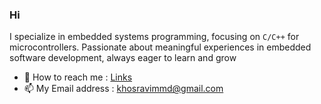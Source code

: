 ### Hi 
I specialize in embedded systems programming, focusing on `C/C++` for microcontrollers. Passionate about meaningful experiences in embedded software development, always eager to learn and grow

- 📎 How to reach me :  [Links](https://linktr.ee/mohammadkhosravi?utm_source=linktree_admin_share)
- 📫 My Email address : khosravimmd@gmail.com

<!--
**Mohamadkhosravi/Mohamadkhosravi** is a ✨ _special_ ✨ repository because its `README.md` (this file) appears on your GitHub profile.

Here are some ideas to get you started:

- 🔭 I’m currently working on ...
- 🌱 I’m currently learning ...
- 👯 I’m looking to collaborate on ...
- 🤔 I’m looking for help with ...
- 💬 Ask me about ...
- 📫 How to reach me: ...
- 😄 Pronouns: ...
- ⚡ Fun fact: ...
-->
